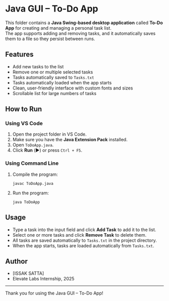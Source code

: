 # Java GUI – To-Do App

This folder contains a **Java Swing-based desktop application** called **To-Do App** for creating and managing a personal task list.  
The app supports adding and removing tasks, and it automatically saves them to a file so they persist between runs.

## Features

- Add new tasks to the list
- Remove one or multiple selected tasks
- Tasks automatically saved to `Tasks.txt`
- Tasks automatically loaded when the app starts
- Clean, user-friendly interface with custom fonts and sizes
- Scrollable list for large numbers of tasks

## How to Run

### Using VS Code
1. Open the project folder in VS Code.
2. Make sure you have the **Java Extension Pack** installed.
3. Open `ToDoApp.java`.
4. Click **Run** (▶️) or press `Ctrl + F5`.

### Using Command Line
1. Compile the program:
    ```
    javac ToDoApp.java
    ```
2. Run the program:
    ```
    java ToDoApp
    ```

## Usage

- Type a task into the input field and click **Add Task** to add it to the list.
- Select one or more tasks and click **Remove Task** to delete them.
- All tasks are saved automatically to `Tasks.txt` in the project directory.
- When the app starts, tasks are loaded automatically from `Tasks.txt`.


## Author

- [ISSAK SATTA]  
- Elevate Labs Internship, 2025

---

Thank you for using the Java GUI – To-Do App!

